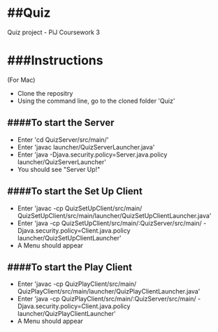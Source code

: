##Quiz
====

Quiz project - PiJ Coursework 3


###Instructions
===========
(For Mac)
* Clone the repositry
* Using the command line, go to the cloned folder 'Quiz'

####To start the Server
-------------------
* Enter 'cd QuizServer/src/main/'
* Enter 'javac launcher/QuizServerLauncher.java'
* Enter 'java -Djava.security.policy=Server.java.policy launcher/QuizServerLauncher'
* You should see "Server Up!"

####To start the Set Up Client
--------------------------
* Enter 'javac -cp QuizSetUpClient/src/main/ QuizSetUpClient/src/main/launcher/QuizSetUpClientLauncher.java'
* Enter 'java -cp QuizSetUpClient/src/main/:QuizServer/src/main/ -Djava.security.policy=Client.java.policy launcher/QuizSetUpClientLauncher'
* A Menu should appear

####To start the Play Client
------------------------
* Enter 'javac -cp QuizPlayClient/src/main/ QuizPlayClient/src/main/launcher/QuizPlayClientLauncher.java'
* Enter 'java -cp QuizPlayClient/src/main/:QuizServer/src/main/ -Djava.security.policy=Client.java.policy launcher/QuizPlayClientLauncher'
* A Menu should appear
